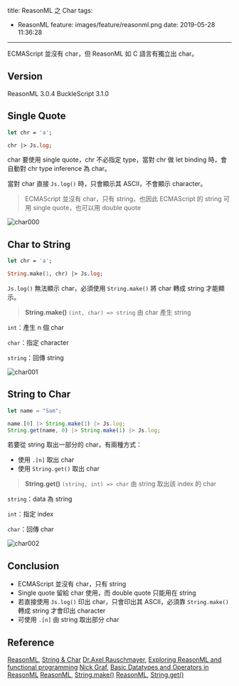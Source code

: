 title: ReasonML 之 Char
tags:
  - ReasonML
feature: images/feature/reasonml.png
date: 2019-05-28 11:36:28
---
ECMAScript 並沒有 char，但 ReasonML 如 C 語言有獨立出 char。

<!-- more -->

## Version

ReasonML 3.0.4
BuckleScript 3.1.0

## Single Quote

```ocaml
let chr = 'a';

chr |> Js.log;
```

char 要使用 single quote，chr 不必指定 type，當對 chr 做 let binding 時，會自動對 chr type inference 為 char。

當對 char 直接 `Js.log()` 時，只會顯示其 ASCII，不會顯示 character。

> ECMAScript 並沒有 char，只有 string，也因此 ECMAScript 的 string 可用 single quote，也可以用 double quote

![char000](/images/reasonml/char/char000.png)

## Char to String

```ocaml
let chr = 'a';

String.make(1, chr) |> Js.log;
```

`Js.log()` 無法顯示 char，必須使用 `String.make()` 將 char 轉成 string 才能顯示。

> **String.make()**
> `(int, char) => string`
> 由 char 產生 string

`int`：產生 n 個 char

`char`：指定 character

`string`：回傳 string

![char001](/images/reasonml/char/char001.png)

## String to Char

```javascript
let name = "Sam";

name.[0] |> String.make(1) |> Js.log;
String.get(name, 0) |> String.make(1) |> Js.log;
```

若要從 string 取出一部分的 char，有兩種方式：

* 使用 `.[n]` 取出 char
* 使用 `String.get()` 取出 char

> **String.get()**
> `(string, int) => char`
> 由 string 取出該 index 的 char

`string`：data 為 string

`int`：指定 index

`char`：回傳 char

![char002](/images/reasonml/char/char002.png)

## Conclusion

* ECMAScript 並沒有 char，只有 string
* Single quote 留給 char 使用，而 double quote 只能用在 string
* 若直接使用 `Js.log()` 印出 char，只會印出其 ASCII，必須靠 `String.make()` 轉成 string 才會印出 character
* 可使用 `.[n]` 由 string 取出部分 char

## Reference

[ReasonML](https://reasonml.github.io/en/), [String & Char](https://reasonml.github.io/docs/en/string-and-char)
[Dr.Axel Rauschmayer](https://twitter.com/rauschma), [Exploring ReasonML and functional programming](http://reasonmlhub.com/exploring-reasonml/ch_basic-types.html#characters)
[Nick Graf](https://egghead.io/instructors/nik-graf), [Basic Datatypes and Operators in ReasonML](https://egghead.io/lessons/reason-basic-datatypes-and-operators-in-reason)
[ReasonML](https://reasonml.github.io/en/), [String.make()](https://reasonml.github.io/api/String.html)
[ReasonML](https://reasonml.github.io/en/), [String.get()](https://reasonml.github.io/api/String.html)